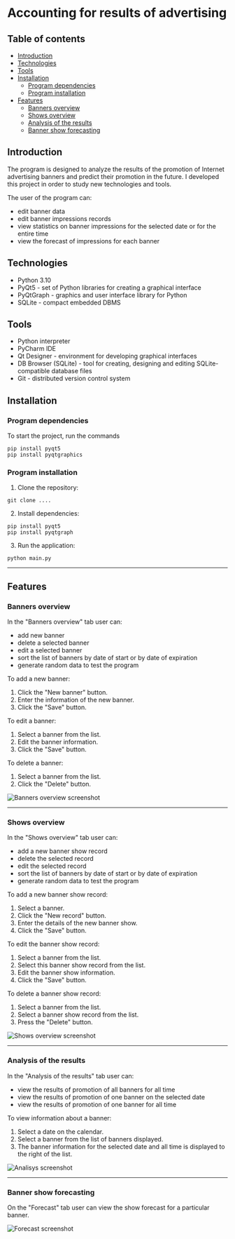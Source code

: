 # Accounting for results of advertising

## Table of contents
* [Introduction](#introduction)
* [Technologies](#technologies)
* [Tools](#tools)
* [Installation](#installation)
  * [Program dependencies](#program-dependencies)
  * [Program installation](#program-installation)
* [Features](#features)
  * [Banners overview](#banners-overview)
  * [Shows overview](#shows-overview)
  * [Analysis of the results](#analysis-of-the-results)
  * [Banner show forecasting](#banner-show-forecasting)

<a name="introduction"></a>
## Introduction

The program is designed to analyze the results of 
the promotion of Internet advertising banners and 
predict their promotion in the future.
I developed this project in order to study new technologies and tools. 

The user of the program can: 
* edit banner data
* edit banner impressions records
* view statistics on banner impressions for the selected date or for the entire time
* view the forecast of impressions for each banner

<a name="technologies"></a>
## Technologies
* Python 3.10
* PyQt5 - set of Python libraries for creating a graphical interface
* PyQtGraph - graphics and user interface library for Python
* SQLite - compact embedded DBMS

<a name="tools"></a>
## Tools
* Python interpreter
* PyCharm IDE
* Qt Designer - environment for developing graphical interfaces
* DB Browser (SQLite) - tool for creating, designing and editing SQLite-compatible database files
* Git - distributed version control system

<a name="installation"></a>
## Installation
<a name="program-dependencies"></a>
### Program dependencies
To start the project, run the commands
```commandline
pip install pyqt5
pip install pyqtgraphics
```

<a name="program-installation"></a>
### Program installation 
1. Clone the repository:
```commandline
git clone ....
```
2. Install dependencies:
```commandline
pip install pyqt5
pip install pyqtgraph
```
3. Run the application:
```commandline
python main.py
```

___
<a name="features"></a>
## Features
<a name="banners overview"></a>
### Banners overview
In the "Banners overview" tab user can:
* add new banner
* delete a selected banner
* edit a selected banner
* sort the list of banners by date of start or by date of expiration
* generate random data to test the program

To add a new banner:
1. Click the "New banner" button.
2. Enter the information of the new banner.
3. Click the "Save" button.

To edit a banner:
1. Select a banner from the list.
2. Edit the banner information.
3. Click the "Save" button.

To delete a banner:
1. Select a banner from the list.
2. Click the "Delete" button.

![Banners overview screenshot](./src/images/banners_overview_screenshot.jpg)
___
<a name="shows overview"></a>
### Shows overview
In the "Shows overview" tab user can:
* add a new banner show record
* delete the selected record
* edit the selected record
* sort the list of banners by date of start or by date of expiration
* generate random data to test the program

To add a new banner show record:
1. Select a banner.
2. Click the "New record" button.
3. Enter the details of the new banner show.
4. Click the "Save" button.

To edit the banner show record:
1. Select a banner from the list.
2. Select this banner show record from the list.
3. Edit the banner show information.
4. Click the "Save" button.

To delete a banner show record:
1. Select a banner from the list.
2. Select a banner show record from the list.
3. Press the "Delete" button.

![Shows overview screenshot](./src/images/shows_overview_screenshot.jpg)
___
<a name="analisys"></a>
### Analysis of the results
In the "Analysis of the results" tab user can:
* view the results of promotion of all banners for all time
* view the results of promotion of one banner on the selected date
* view the results of promotion of one banner for all time

To view information about a banner:
1. Select a date on the calendar.
2. Select a banner from the list of banners displayed.
3. The banner information for the selected date and all time is displayed to the right of the list.

![Analisys screenshot](./src/images/res_analisys_screenshot.jpg)
___
<a name="forecasting"></a>
### Banner show forecasting
On the "Forecast" tab user can view the show forecast for a particular banner.

![Forecast screenshot](./src/images/forecast_screenshot.jpg)
